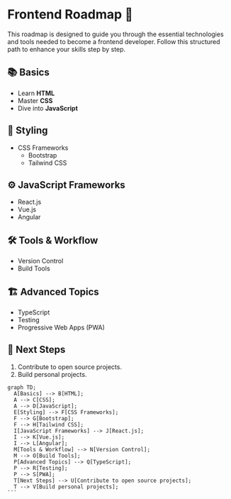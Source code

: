 # Frontend Roadmap 🚀

This roadmap is designed to guide you through the essential technologies and tools needed to become a frontend developer. Follow this structured path to enhance your skills step by step.

## 📚 Basics
- Learn **HTML**
- Master **CSS**
- Dive into **JavaScript**

## 🎨 Styling
- CSS Frameworks
  - Bootstrap
  - Tailwind CSS

## ⚙️ JavaScript Frameworks
- React.js
- Vue.js
- Angular

## 🛠️ Tools & Workflow
- Version Control
- Build Tools

## 🏗️ Advanced Topics
- TypeScript
- Testing
- Progressive Web Apps (PWA)

## 🎯 Next Steps
1. Contribute to open source projects.
2. Build personal projects.

```mermaid
graph TD;
  A[Basics] --> B[HTML];
  A --> C[CSS];
  A --> D[JavaScript];
  E[Styling] --> F[CSS Frameworks];
  F --> G[Bootstrap];
  F --> H[Tailwind CSS];
  I[JavaScript Frameworks] --> J[React.js];
  I --> K[Vue.js];
  I --> L[Angular];
  M[Tools & Workflow] --> N[Version Control];
  M --> O[Build Tools];
  P[Advanced Topics] --> Q[TypeScript];
  P --> R[Testing];
  P --> S[PWA];
  T[Next Steps] --> U[Contribute to open source projects];
  T --> V[Build personal projects];
‍‍‍```
